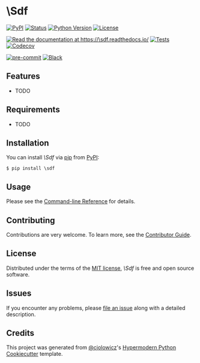# \Sdf

[![PyPI](https://img.shields.io/pypi/v/\sdf.svg)][pypi_]
[![Status](https://img.shields.io/pypi/status/\sdf.svg)][status]
[![Python Version](https://img.shields.io/pypi/pyversions/\sdf)][python version]
[![License](https://img.shields.io/pypi/l/\sdf)][license]

[![Read the documentation at https://\sdf.readthedocs.io/](https://img.shields.io/readthedocs/\sdf/latest.svg?label=Read%20the%20Docs)][read the docs]
[![Tests](https://github.com/cjolowicz/\sdf/workflows/Tests/badge.svg)][tests]
[![Codecov](https://codecov.io/gh/cjolowicz/\sdf/branch/main/graph/badge.svg)][codecov]

[![pre-commit](https://img.shields.io/badge/pre--commit-enabled-brightgreen?logo=pre-commit&logoColor=white)][pre-commit]
[![Black](https://img.shields.io/badge/code%20style-black-000000.svg)][black]

[pypi_]: https://pypi.org/project/\sdf/
[status]: https://pypi.org/project/\sdf/
[python version]: https://pypi.org/project/\sdf
[read the docs]: https://\sdf.readthedocs.io/
[tests]: https://github.com/cjolowicz/\sdf/actions?workflow=Tests
[codecov]: https://app.codecov.io/gh/cjolowicz/\sdf
[pre-commit]: https://github.com/pre-commit/pre-commit
[black]: https://github.com/psf/black

## Features

- TODO

## Requirements

- TODO

## Installation

You can install _\Sdf_ via [pip] from [PyPI]:

```console
$ pip install \sdf
```

## Usage

Please see the [Command-line Reference] for details.

## Contributing

Contributions are very welcome.
To learn more, see the [Contributor Guide].

## License

Distributed under the terms of the [MIT license][license],
_\Sdf_ is free and open source software.

## Issues

If you encounter any problems,
please [file an issue] along with a detailed description.

## Credits

This project was generated from [@cjolowicz]'s [Hypermodern Python Cookiecutter] template.

[@cjolowicz]: https://github.com/cjolowicz
[pypi]: https://pypi.org/
[hypermodern python cookiecutter]: https://github.com/cjolowicz/cookiecutter-hypermodern-python
[file an issue]: https://github.com/cjolowicz/\sdf/issues
[pip]: https://pip.pypa.io/

<!-- github-only -->

[license]: https://github.com/cjolowicz/\sdf/blob/main/LICENSE
[contributor guide]: https://github.com/cjolowicz/\sdf/blob/main/CONTRIBUTING.md
[command-line reference]: https://\sdf.readthedocs.io/en/latest/usage.html
